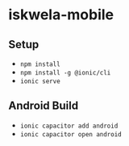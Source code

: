 # iskwela-mobile

## Setup
- `npm install`
- `npm install -g @ionic/cli`
- `ionic serve`

## Android Build
- `ionic capacitor add android`
- `ionic capacitor open android`